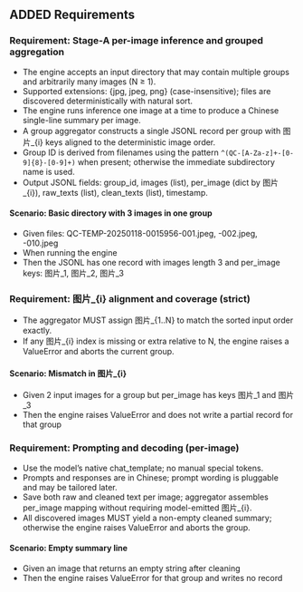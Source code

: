 ## ADDED Requirements

### Requirement: Stage-A per-image inference and grouped aggregation
- The engine accepts an input directory that may contain multiple groups and arbitrarily many images (N ≥ 1).
- Supported extensions: {jpg, jpeg, png} (case-insensitive); files are discovered deterministically with natural sort.
- The engine runs inference one image at a time to produce a Chinese single-line summary per image.
- A group aggregator constructs a single JSONL record per group with 图片_{i} keys aligned to the deterministic image order.
- Group ID is derived from filenames using the pattern `^(QC-[A-Za-z]+-[0-9]{8}-[0-9]+)` when present; otherwise the immediate subdirectory name is used.
- Output JSONL fields: group_id, images (list), per_image (dict by 图片_{i}), raw_texts (list), clean_texts (list), timestamp.

#### Scenario: Basic directory with 3 images in one group
- Given files: QC-TEMP-20250118-0015956-001.jpeg, -002.jpeg, -010.jpeg
- When running the engine
- Then the JSONL has one record with images length 3 and per_image keys: 图片_1, 图片_2, 图片_3

### Requirement: 图片_{i} alignment and coverage (strict)
- The aggregator MUST assign 图片_{1..N} to match the sorted input order exactly.
- If any 图片_{i} index is missing or extra relative to N, the engine raises a ValueError and aborts the current group.

#### Scenario: Mismatch in 图片_{i}
- Given 2 input images for a group but per_image has keys 图片_1 and 图片_3
- Then the engine raises ValueError and does not write a partial record for that group

### Requirement: Prompting and decoding (per-image)
- Use the model’s native chat_template; no manual special tokens.
- Prompts and responses are in Chinese; prompt wording is pluggable and may be tailored later.
- Save both raw and cleaned text per image; aggregator assembles per_image mapping without requiring model-emitted 图片_{i}.
- All discovered images MUST yield a non-empty cleaned summary; otherwise the engine raises ValueError and aborts the group.

#### Scenario: Empty summary line
- Given an image that returns an empty string after cleaning
- Then the engine raises ValueError for that group and writes no record

